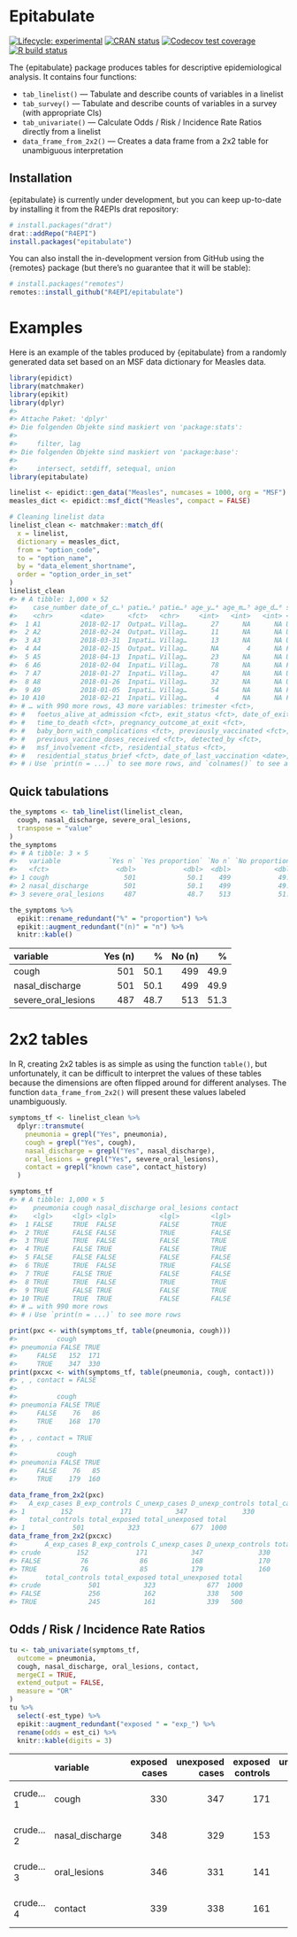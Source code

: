 Epitabulate
================

<!-- README.md is generated from README.Rmd. Please edit that file -->
<!-- badges: start -->

[![Lifecycle:
experimental](https://img.shields.io/badge/lifecycle-experimental-orange.svg)](https://www.tidyverse.org/lifecycle/#experimental)
[![CRAN
status](https://www.r-pkg.org/badges/version/epitabulate)](https://CRAN.R-project.org/package=epitabulate)
[![Codecov test
coverage](https://codecov.io/gh/R4EPI/epitabulate/branch/master/graph/badge.svg)](https://codecov.io/gh/R4EPI/epitabulate?branch=master)
[![R build
status](https://github.com/R4EPI/epitabulate/workflows/R-CMD-check/badge.svg)](https://github.com/R4EPI/epitabulate/actions)
<!-- badges: end -->

The {epitabulate} package produces tables for descriptive
epidemiological analysis. It contains four functions:

-   `tab_linelist()` — Tabulate and describe counts of variables in a
    linelist
-   `tab_survey()` — Tabulate and describe counts of variables in a
    survey (with appropriate CIs)
-   `tab_univariate()` — Calculate Odds / Risk / Incidence Rate Ratios
    directly from a linelist
-   `data_frame_from_2x2()` — Creates a data frame from a 2x2 table for
    unambiguous interpretation

## Installation

{epitabulate} is currently under development, but you can keep
up-to-date by installing it from the R4EPIs drat repository:

``` r
# install.packages("drat")
drat::addRepo("R4EPI")
install.packages("epitabulate")
```

You can also install the in-development version from GitHub using the
{remotes} package (but there’s no guarantee that it will be stable):

``` r
# install.packages("remotes")
remotes::install_github("R4EPI/epitabulate") 
```

# Examples

Here is an example of the tables produced by {epitabulate} from a
randomly generated data set based on an MSF data dictionary for Measles
data.

``` r
library(epidict)
library(matchmaker)
library(epikit)
library(dplyr)
#> 
#> Attache Paket: 'dplyr'
#> Die folgenden Objekte sind maskiert von 'package:stats':
#> 
#>     filter, lag
#> Die folgenden Objekte sind maskiert von 'package:base':
#> 
#>     intersect, setdiff, setequal, union
library(epitabulate)

linelist <- epidict::gen_data("Measles", numcases = 1000, org = "MSF")
measles_dict <- epidict::msf_dict("Measles", compact = FALSE)

# Cleaning linelist data
linelist_clean <- matchmaker::match_df(
  x = linelist,
  dictionary = measles_dict,
  from = "option_code",
  to = "option_name",
  by = "data_element_shortname",
  order = "option_order_in_set"
)
linelist_clean
#> # A tibble: 1,000 × 52
#>    case_number date_of_c…¹ patie…² patie…³ age_y…⁴ age_m…⁵ age_d…⁶ sex   pregn…⁷
#>    <chr>       <date>      <fct>   <chr>     <int>   <int>   <int> <fct> <fct>  
#>  1 A1          2018-02-17  Outpat… Villag…      27      NA      NA Unkn… Not ap…
#>  2 A2          2018-02-24  Outpat… Villag…      11      NA      NA Unkn… Not ap…
#>  3 A3          2018-03-31  Inpati… Villag…      13      NA      NA Unkn… Not ap…
#>  4 A4          2018-02-15  Outpat… Villag…      NA       4      NA Fema… Not ap…
#>  5 A5          2018-04-13  Inpati… Villag…      23      NA      NA Unkn… Not ap…
#>  6 A6          2018-02-04  Inpati… Villag…      78      NA      NA Fema… Not ap…
#>  7 A7          2018-01-27  Inpati… Villag…      47      NA      NA Unkn… Not ap…
#>  8 A8          2018-01-26  Inpati… Villag…      32      NA      NA Unkn… Not ap…
#>  9 A9          2018-01-05  Inpati… Villag…      54      NA      NA Fema… Not cu…
#> 10 A10         2018-02-21  Inpati… Villag…       4      NA      NA Fema… Not cu…
#> # … with 990 more rows, 43 more variables: trimester <fct>,
#> #   foetus_alive_at_admission <fct>, exit_status <fct>, date_of_exit <date>,
#> #   time_to_death <fct>, pregnancy_outcome_at_exit <fct>,
#> #   baby_born_with_complications <fct>, previously_vaccinated <fct>,
#> #   previous_vaccine_doses_received <fct>, detected_by <fct>,
#> #   msf_involvement <fct>, residential_status <fct>,
#> #   residential_status_brief <fct>, date_of_last_vaccination <date>, …
#> # ℹ Use `print(n = ...)` to see more rows, and `colnames()` to see all variable names
```

## Quick tabulations

``` r
the_symptoms <- tab_linelist(linelist_clean,
  cough, nasal_discharge, severe_oral_lesions,
  transpose = "value"
) 
the_symptoms
#> # A tibble: 3 × 5
#>   variable            `Yes n` `Yes proportion` `No n` `No proportion`
#>   <fct>                 <dbl>            <dbl>  <dbl>           <dbl>
#> 1 cough                   501             50.1    499            49.9
#> 2 nasal_discharge         501             50.1    499            49.9
#> 3 severe_oral_lesions     487             48.7    513            51.3
```

``` r
the_symptoms %>%
  epikit::rename_redundant("%" = "proportion") %>%
  epikit::augment_redundant("(n)" = "n") %>%
  knitr::kable()
```

| variable            | Yes (n) |    % | No (n) |    % |
|:--------------------|--------:|-----:|-------:|-----:|
| cough               |     501 | 50.1 |    499 | 49.9 |
| nasal_discharge     |     501 | 50.1 |    499 | 49.9 |
| severe_oral_lesions |     487 | 48.7 |    513 | 51.3 |

# 2x2 tables

In R, creating 2x2 tables is as simple as using the function `table()`,
but unfortunately, it can be difficult to interpret the values of these
tables because the dimensions are often flipped around for different
analyses. The function `data_frame_from_2x2()` will present these values
labeled unambiguously.

``` r
symptoms_tf <- linelist_clean %>%
  dplyr::transmute(
    pneumonia = grepl("Yes", pneumonia),
    cough = grepl("Yes", cough),
    nasal_discharge = grepl("Yes", nasal_discharge),
    oral_lesions = grepl("Yes", severe_oral_lesions),
    contact = grepl("known case", contact_history)
  ) 

symptoms_tf
#> # A tibble: 1,000 × 5
#>    pneumonia cough nasal_discharge oral_lesions contact
#>    <lgl>     <lgl> <lgl>           <lgl>        <lgl>  
#>  1 FALSE     TRUE  FALSE           FALSE        TRUE   
#>  2 TRUE      FALSE FALSE           TRUE         FALSE  
#>  3 TRUE      TRUE  FALSE           FALSE        TRUE   
#>  4 TRUE      FALSE TRUE            FALSE        TRUE   
#>  5 FALSE     FALSE FALSE           FALSE        FALSE  
#>  6 TRUE      TRUE  FALSE           TRUE         FALSE  
#>  7 TRUE      FALSE TRUE            FALSE        FALSE  
#>  8 TRUE      TRUE  FALSE           TRUE         TRUE   
#>  9 TRUE      FALSE TRUE            FALSE        TRUE   
#> 10 TRUE      TRUE  TRUE            FALSE        FALSE  
#> # … with 990 more rows
#> # ℹ Use `print(n = ...)` to see more rows

print(pxc <- with(symptoms_tf, table(pneumonia, cough)))
#>          cough
#> pneumonia FALSE TRUE
#>     FALSE   152  171
#>     TRUE    347  330
print(pxcxc <- with(symptoms_tf, table(pneumonia, cough, contact)))
#> , , contact = FALSE
#> 
#>          cough
#> pneumonia FALSE TRUE
#>     FALSE    76   86
#>     TRUE    168  170
#> 
#> , , contact = TRUE
#> 
#>          cough
#> pneumonia FALSE TRUE
#>     FALSE    76   85
#>     TRUE    179  160

data_frame_from_2x2(pxc)
#>   A_exp_cases B_exp_controls C_unexp_cases D_unexp_controls total_cases
#> 1         152            171           347              330         499
#>   total_controls total_exposed total_unexposed total
#> 1            501           323             677  1000
data_frame_from_2x2(pxcxc)
#>       A_exp_cases B_exp_controls C_unexp_cases D_unexp_controls total_cases
#> crude         152            171           347              330         499
#> FALSE          76             86           168              170         244
#> TRUE           76             85           179              160         255
#>       total_controls total_exposed total_unexposed total
#> crude            501           323             677  1000
#> FALSE            256           162             338   500
#> TRUE             245           161             339   500
```

## Odds / Risk / Incidence Rate Ratios

``` r
tu <- tab_univariate(symptoms_tf, 
  outcome = pneumonia, 
  cough, nasal_discharge, oral_lesions, contact,
  mergeCI = TRUE,
  extend_output = FALSE,
  measure = "OR"
)
tu %>% 
  select(-est_type) %>% 
  epikit::augment_redundant("exposed " = "exp_") %>%
  rename(odds = est_ci) %>%
  knitr::kable(digits = 3)
```

|         | variable        | exposed cases | unexposed cases | exposed controls | unexposed controls | odds                | p.value |
|:--------|:----------------|--------------:|----------------:|-----------------:|-------------------:|:--------------------|--------:|
| crude…1 | cough           |           330 |             347 |              171 |                152 | 0.845 (0.648–1.102) |   0.215 |
| crude…2 | nasal_discharge |           348 |             329 |              153 |                170 | 1.175 (0.901–1.532) |   0.233 |
| crude…3 | oral_lesions    |           346 |             331 |              141 |                182 | 1.349 (1.034–1.761) |   0.027 |
| crude…4 | contact         |           339 |             338 |              161 |                162 | 1.009 (0.774–1.316) |   0.946 |
